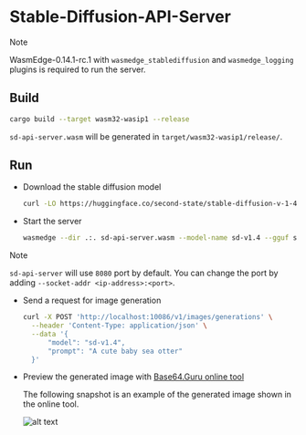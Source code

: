 # Stable-Diffusion-API-Server

> [!NOTE]
> WasmEdge-0.14.1-rc.1 with `wasmedge_stablediffusion` and `wasmedge_logging` plugins is required to run the server.

## Build

```bash
cargo build --target wasm32-wasip1 --release
```

`sd-api-server.wasm` will be generated in `target/wasm32-wasip1/release/`.

## Run

- Download the stable diffusion model

  ```bash
  curl -LO https://huggingface.co/second-state/stable-diffusion-v-1-4-GGUF/resolve/main/stable-diffusion-v1-4-Q8_0.gguf
  ```

- Start the server

  ```bash
  wasmedge --dir .:. sd-api-server.wasm --model-name sd-v1.4 --gguf stable-diffusion-v1-4-Q8_0.gguf
  ```

> [!NOTE]
> `sd-api-server` will use `8080` port by default. You can change the port by adding `--socket-addr <ip-address>:<port>`.

- Send a request for image generation

  ```bash
  curl -X POST 'http://localhost:10086/v1/images/generations' \
    --header 'Content-Type: application/json' \
    --data '{
        "model": "sd-v1.4",
        "prompt": "A cute baby sea otter"
    }'
  ```

- Preview the generated image with [Base64.Guru online tool](https://base64.guru/converter/decode/image)

  The following snapshot is an example of the generated image shown in the online tool.

  ![alt text](image.png)
